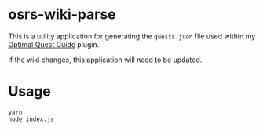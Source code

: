 # osrs-wiki-parse

This is a utility application for generating the `quests.json` file used within my [Optimal Quest Guide](https://github.com/cesoun/optimal-quest-guide) plugin.

If the wiki changes, this application will need to be updated.

# Usage

    yarn
    node index.js
